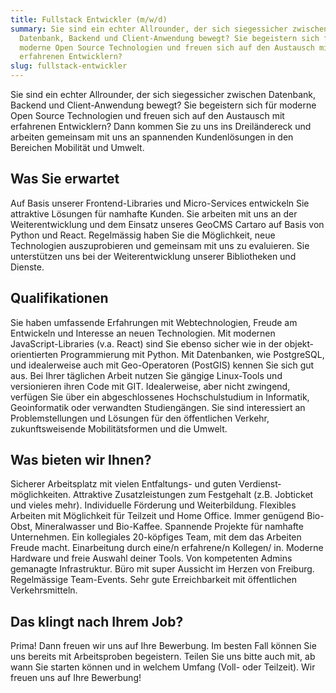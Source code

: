 ```yaml
---
title: Fullstack Entwickler (m/w/d)
summary: Sie sind ein echter Allrounder, der sich siegessicher zwischen
  Datenbank, Backend und Client-Anwendung bewegt? Sie begeistern sich für
  moderne Open Source Technologien und freuen sich auf den Austausch mit
  erfahrenen Entwicklern?
slug: fullstack-entwickler
---
```


Sie sind ein echter Allrounder, der sich siegessicher zwischen Datenbank, Backend und Client-Anwendung bewegt? Sie begeistern sich für moderne Open Source Technologien und freuen sich auf den Austausch mit erfahrenen Entwicklern? Dann kommen Sie zu uns ins Dreiländereck und arbeiten gemeinsam mit uns an spannenden Kundenlösungen in den Bereichen Mobilität und Umwelt.

## Was Sie erwartet

Auf Basis unserer Frontend-Libraries und Micro-Services entwickeln Sie attraktive Lösungen für namhafte Kunden. Sie arbeiten mit uns an der Weiterentwicklung und dem Einsatz unseres GeoCMS Cartaro auf Basis von Python und React. Regelmässig haben Sie die Möglichkeit, neue Technologien auszuprobieren und gemeinsam mit uns zu evaluieren. Sie unterstützen uns bei der Weiterentwicklung unserer Bibliotheken und Dienste.

## Qualifikationen

Sie haben umfassende Erfahrungen mit Webtechnologien, Freude am Entwickeln und Interesse an neuen Technologien. Mit modernen JavaScript-Libraries (v.a. React) sind Sie ebenso sicher wie in der objekt­orientierten Programmierung mit Python. Mit Datenbanken, wie Postgre­SQL, und idealerweise auch mit Geo-Operatoren (PostGIS) kennen Sie sich gut aus. Bei Ihrer täglichen Arbeit nutzen Sie gängige Linux-Tools und versionieren ihren Code mit GIT. Idealerweise, aber nicht zwingend, verfügen Sie über ein abgeschlossenes Hochschulstudium in Informatik, Geo­informatik oder verwandten Studien­gängen. Sie sind interessiert an Problemstellungen und Lösungen für den öffentlichen Verkehr, zukunftsweisende Mobilitätsformen und die Umwelt.

## Was bieten wir Ihnen?

Sicherer Arbeitsplatz mit vielen Entfaltungs- und guten Verdienst­möglichkeiten. Attraktive Zusatz­leistungen zum Festgehalt (z.B. Job­ticket und vieles mehr). Individuelle Förderung und Weiterbildung. Flexibles Arbeiten mit Möglichkeit für Teilzeit und Home Office. Immer genügend Bio-Obst, Mineralwasser und Bio-Kaffee. Spannende Projekte für namhafte Unternehmen. Ein kollegiales 20-köpfiges Team, mit dem das Arbeiten Freude macht. Einarbeitung durch eine/n erfahrene/n Kollegen/ in. Moderne Hardware und freie Auswahl deiner Tools. Von kompetenten Admins gemanagte Infrastruktur. Büro mit super Aussicht im Herzen von Freiburg. Regelmässige Team-Events. Sehr gute Erreichbarkeit mit öffentlichen Verkehrsmitteln.

## Das klingt nach Ihrem Job?

Prima! Dann freuen wir uns auf Ihre Bewerbung. Im besten Fall können Sie uns bereits mit Arbeitsproben begeistern. Teilen Sie uns bitte auch mit, ab wann Sie starten können und in welchem Umfang (Voll- oder Teilzeit). Wir freuen uns auf Ihre Bewerbung!
